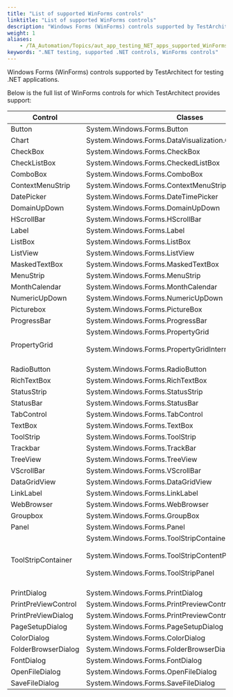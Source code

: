 ```yaml
--- 
title: "List of supported WinForms controls"
linktitle: "List of supported WinForms controls"
description: "Windows Forms (WinForms) controls supported by TestArchitect for testing .NET applications."
weight: 1
aliases: 
    - /TA_Automation/Topics/aut_app_testing_NET_apps_supported_WinForms_controls.html
keywords: ".NET testing, supported .NET controls, WinForms controls"
---
```


Windows Forms \(WinForms\) controls supported by TestArchitect for testing .NET applications.

Below is the full list of WinForms controls for which TestArchitect provides support:

|Control|Classes|
|-------|-------|
|Button|System.Windows.Forms.Button|
|Chart|System.Windows.Forms.DataVisualization.Charting.Chart|
|CheckBox|System.Windows.Forms.CheckBox|
|CheckListBox|System.Windows.Forms.CheckedListBox|
|ComboBox|System.Windows.Forms.ComboBox|
|ContextMenuStrip|System.Windows.Forms.ContextMenuStrip|
|DatePicker|System.Windows.Forms.DateTimePicker|
|DomainUpDown|System.Windows.Forms.DomainUpDown|
|HScrollBar|System.Windows.Forms.HScrollBar|
|Label|System.Windows.Forms.Label|
|ListBox|System.Windows.Forms.ListBox|
|ListView|System.Windows.Forms.ListView|
|MaskedTextBox|System.Windows.Forms.MaskedTextBox|
|MenuStrip|System.Windows.Forms.MenuStrip|
|MonthCalendar|System.Windows.Forms.MonthCalendar|
|NumericUpDown|System.Windows.Forms.NumericUpDown|
|Picturebox|System.Windows.Forms.PictureBox|
|ProgressBar|System.Windows.Forms.ProgressBar|
|PropertyGrid|System.Windows.Forms.PropertyGrid<br><br> System.Windows.Forms.PropertyGridInternal.PropertyGridView<br><br>|<br>
|RadioButton|System.Windows.Forms.RadioButton|
|RichTextBox|System.Windows.Forms.RichTextBox|
|StatusStrip|System.Windows.Forms.StatusStrip|
|StatusBar|System.Windows.Forms.StatusBar|
|TabControl|System.Windows.Forms.TabControl|
|TextBox|System.Windows.Forms.TextBox|
|ToolStrip|System.Windows.Forms.ToolStrip|
|Trackbar|System.Windows.Forms.TrackBar|
|TreeView|System.Windows.Forms.TreeView|
|VScrollBar|System.Windows.Forms.VScrollBar|
|DataGridView|System.Windows.Forms.DataGridView|
|LinkLabel|System.Windows.Forms.LinkLabel|
|WebBrowser|System.Windows.Forms.WebBrowser|
|Groupbox|System.Windows.Forms.GroupBox|
|Panel|System.Windows.Forms.Panel|
|ToolStripContainer|System.Windows.Forms.ToolStripContainer<br><br> System.Windows.Forms.ToolStripContentPanel<br><br> System.Windows.Forms.ToolStripPanel<br><br>|<br>
|PrintDialog|System.Windows.Forms.PrintDialog|
|PrintPreViewControl|System.Windows.Forms.PrintPreviewControl|
|PrintPreViewDialog|System.Windows.Forms.PrintPreviewControl|
|PageSetupDialog|System.Windows.Forms.PageSetupDialog|
|ColorDialog|System.Windows.Forms.ColorDialog|
|FolderBrowserDialog|System.Windows.Forms.FolderBrowserDialog|
|FontDialog|System.Windows.Forms.FontDialog|
|OpenFileDialog|System.Windows.Forms.OpenFileDialog|
|SaveFileDialog|System.Windows.Forms.SaveFileDialog|


